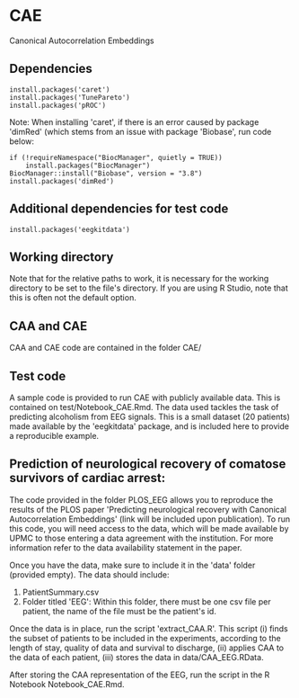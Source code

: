 # CAE
Canonical Autocorrelation Embeddings
## Dependencies
```
install.packages('caret')
install.packages('TunePareto')
install.packages('pROC')

```

Note: When installing 'caret', if there is an error caused by package 'dimRed' (which stems from an issue with package 'Biobase', run code below:
```
if (!requireNamespace("BiocManager", quietly = TRUE))
    install.packages("BiocManager")
BiocManager::install("Biobase", version = "3.8")
install.packages('dimRed')
```

## Additional dependencies for test code

```
install.packages('eegkitdata')
```

## Working directory
Note that for the relative paths to work, it is necessary for the working directory to be set to the file's directory. If you are using R Studio, note that this is often not the default option.

## CAA and CAE
CAA and CAE code are contained in the folder CAE/


## Test code
A sample code is provided to run CAE with publicly available data. This is contained on test/Notebook_CAE.Rmd. The data used tackles the task of predicting alcoholism from EEG signals. This is a small dataset (20 patients) made available by the 'eegkitdata' package, and is included here to provide a reproducible example. 

## Prediction of neurological recovery of comatose survivors of cardiac arrest:

The code provided in the folder PLOS_EEG allows you to reproduce the results of the PLOS paper 'Predicting neurological recovery with Canonical Autocorrelation Embeddings' (link will be included upon publication). To run this code, you will need access to the data, which will be made available by UPMC to those entering a data agreement with the institution. For more information refer to the data availability statement in the paper. 

Once you have the data, make sure to include it in the 'data' folder (provided empty). The data should include:
1. PatientSummary.csv
2. Folder titled 'EEG': Within this folder, there must be one csv file per patient, the name of the file must be the patient's id.

Once the data is in place, run the script 'extract_CAA.R'. This script (i) finds the subset of patients to be included in the experiments, according to the length of stay, quality of data and survival to discharge, (ii) applies CAA to the data of each patient, (iii) stores the data in data/CAA_EEG.RData.

After storing the CAA representation of the EEG, run the script in the R Notebook Notebook_CAE.Rmd.



